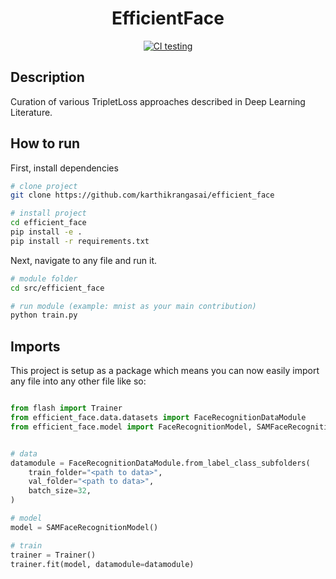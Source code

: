 <div align="center">

# EfficientFace

<!-- [![Paper](http://img.shields.io/badge/paper-arxiv.1001.2234-B31B1B.svg)](https://www.nature.com/articles/nature14539) -->
<!-- [![Conference](http://img.shields.io/badge/NeurIPS-2019-4b44ce.svg)](https://papers.nips.cc/book/advances-in-neural-information-processing-systems-31-2018) -->
<!-- [![Conference](http://img.shields.io/badge/ICLR-2019-4b44ce.svg)](https://papers.nips.cc/book/advances-in-neural-information-processing-systems-31-2018) -->
<!-- [![Conference](http://img.shields.io/badge/AnyConference-year-4b44ce.svg)](https://papers.nips.cc/book/advances-in-neural-information-processing-systems-31-2018)   -->
<!--
ARXIV
[![Paper](http://img.shields.io/badge/arxiv-math.co:1480.1111-B31B1B.svg)](https://www.nature.com/articles/nature14539)
-->
[![CI testing](https://github.com/karthikrangasai/efficient_face/actions/workflows/ci-testing.yml/badge.svg)](https://github.com/karthikrangasai/efficient_face/actions/workflows/ci-testing.yml)

<!--
Conference
-->
</div>

## Description
Curation of various TripletLoss approaches described in Deep Learning Literature.

## How to run
First, install dependencies
```bash
# clone project
git clone https://github.com/karthikrangasai/efficient_face

# install project
cd efficient_face
pip install -e .
pip install -r requirements.txt
 ```
 Next, navigate to any file and run it.
 ```bash
# module folder
cd src/efficient_face

# run module (example: mnist as your main contribution)
python train.py
```

## Imports
This project is setup as a package which means you can now easily import any file into any other file like so:
```python

from flash import Trainer
from efficient_face.data.datasets import FaceRecognitionDataModule
from efficient_face.model import FaceRecognitionModel, SAMFaceRecognitionModel


# data
datamodule = FaceRecognitionDataModule.from_label_class_subfolders(
    train_folder="<path to data>",
    val_folder="<path to data>",
    batch_size=32,
)

# model
model = SAMFaceRecognitionModel()

# train
trainer = Trainer()
trainer.fit(model, datamodule=datamodule)
```

<!-- ### Citation
```
@article{YourName,
  title={Your Title},
  author={Your team},
  journal={Location},
  year={Year}
}
```    -->
